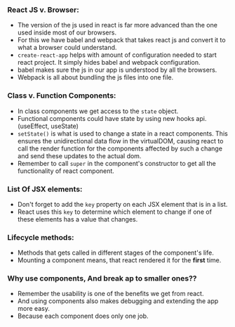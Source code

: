 ### React JS v. Browser:
  * The version of the js used in react is far more advanced than the one used inside most of our browsers.
  * For this we have babel and webpack that takes react js and convert it to what a browser could understand.
  * `create-react-app` helps with amount of configuration needed to start react project. It simply hides babel and webpack configuration.
  * babel makes sure the js in our app is understood by all the browsers.
  * Webpack is all about bundling the js files into one file.

### Class v. Function Components:

  * In class components we get access to the `state` object.
  * Functional components could have state by using new hooks api. (useEffect, useState)
  * `setState()` is what is used to change a state in a react components. This ensures the unidirectional data flow in the virtualDOM, causing react to call the render function for the components affected by such a change and send these updates to the actual dom.
  * Remember to call `super` in the component's constructor to get all the functionality of react component.

### List Of JSX elements:

  * Don't forget to add the `key` property on each JSX element that is in a list.
  * React uses this `key` to determine which element to change if one of these elements has a value that changes.

### Lifecycle methods:

  * Methods that gets called in different stages of the component's life.
  * Mounting a component means, that react rendered it for the **first** time.

### Why use components, And break ap to smaller ones??

  * Remember the usability is one of the benefits we get from react.
  * And using components also makes debugging and extending the app more easy.
  * Because each component does only one job. 